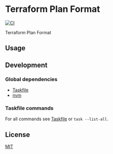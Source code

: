 # Terraform Plan Format

[![CI](https://github.com/ovsds/tf-plan-format/workflows/Check%20PR/badge.svg)](https://github.com/ovsds/tf-plan-format/actions?query=workflow%3A%22%22Check+PR%22%22)

Terraform Plan Format

## Usage

## Development

### Global dependencies

- [Taskfile](https://taskfile.dev/installation/)
- [nvm](https://github.com/nvm-sh/nvm?tab=readme-ov-file#install--update-script)

### Taskfile commands

For all commands see [Taskfile](Taskfile.yaml) or `task --list-all`.

## License

[MIT](LICENSE)
